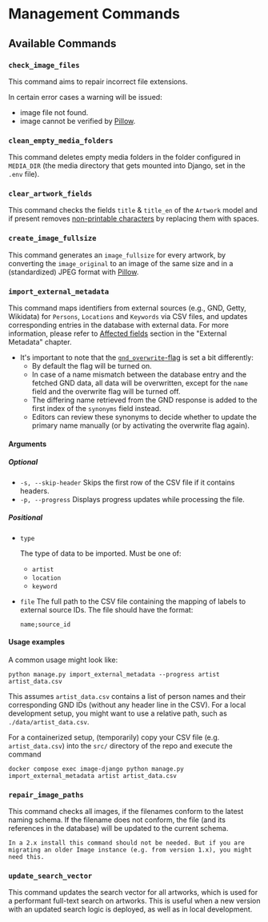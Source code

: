 # Management Commands

## Available Commands

### `check_image_files`

This command aims to repair incorrect file extensions.

In certain error cases a warning will be issued:

- image file not found.
- image cannot be verified by [Pillow](https://pypi.org/project/pillow/).

### `clean_empty_media_folders`

This command deletes empty media folders in the folder configured in `MEDIA_DIR` (the media directory that gets mounted into Django, set in the `.env` file).

### `clear_artwork_fields`

This command checks the fields `title` & `title_en` of the `Artwork` model and if present removes [non-printable characters](<https://docs.python.org/3/library/stdtypes.html#:~:text=str.isprintable()>) by replacing them with spaces.

### `create_image_fullsize`

This command generates an `image_fullsize` for every artwork, by converting the `image_original` to an image of the same size and in a (standardized) JPEG format with [Pillow](https://pypi.org/project/pillow/).

### `import_external_metadata`

This command maps identifiers from external sources (e.g., GND, Getty, Wikidata) for `Persons`, `Locations` and `Keywords` via CSV files, and updates corresponding entries in the database with external data. For more information, please refer to [Affected fields](external_metadata.md#affected-fields) section in the "External Metadata" chapter.

- It's important to note that the [`gnd_overwrite`-flag](external_metadata.md#overwrite-mechanism) is set a bit differently:
  - By default the flag will be turned on.
  - In case of a name mismatch between the database entry and the fetched GND data, all data will be overwritten, except for the `name` field and the overwrite flag will be turned off.
  - The differing name retrieved from the GND response is added to the first index of the `synonyms` field instead.
  - Editors can review these synonyms to decide whether to update the primary name manually (or by activating the overwrite flag again).

#### Arguments

##### Optional

- `-s, --skip-header`
  Skips the first row of the CSV file if it contains headers.
- `-p, --progress`
  Displays progress updates while processing the file.

##### Positional

- `type`

  The type of data to be imported. Must be one of:

  - `artist`
  - `location`
  - `keyword`

- `file`
  The full path to the CSV file containing the mapping of labels to external source IDs. The file should have the format:

  `name;source_id`

#### Usage examples

A common usage might look like:

`python manage.py import_external_metadata --progress artist artist_data.csv`

This assumes `artist_data.csv` contains a list of person names and their corresponding GND IDs (without any header line in the CSV). For a local development setup, you might want to use a relative path, such as `./data/artist_data.csv`.

For a containerized setup, (temporarily) copy your CSV file (e.g. `artist_data.csv`) into the `src/` directory of the repo and execute the command

`docker compose exec image-django python manage.py import_external_metadata artist artist_data.csv`

### `repair_image_paths`

This command checks all images, if the filenames conform to the latest naming schema. If the filename does not conform, the file (and its references in the database) will be updated to the current schema.

```{note}
In a 2.x install this command should not be needed. But if you are migrating an older Image instance (e.g. from version 1.x), you might need this.
```

### `update_search_vector`

This command updates the search vector for all artworks, which is used for a performant full-text search on artworks. This is useful when a new version with an updated search logic is deployed, as well as in local development.

